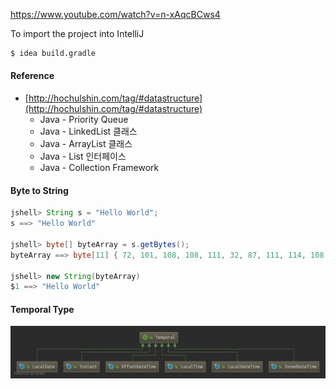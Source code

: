 https://www.youtube.com/watch?v=n-xAqcBCws4

To import the project into IntelliJ
```bash
$ idea build.gradle
```

#### Reference
- [http://hochulshin.com/tag/#datastructure](http://hochulshin.com/tag/#datastructure)
    - Java - Priority Queue
    - Java - LinkedList 클래스
    - Java - ArrayList 클래스
    - Java - List 인터페이스
    - Java - Collection Framework

#### Byte to String
```java
jshell> String s = "Hello World";
s ==> "Hello World"

jshell> byte[] byteArray = s.getBytes();
byteArray ==> byte[11] { 72, 101, 108, 108, 111, 32, 87, 111, 114, 108, 100 }

jshell> new String(byteArray)
$1 ==> "Hello World"
```

#### Temporal Type

![](images/date.png)
